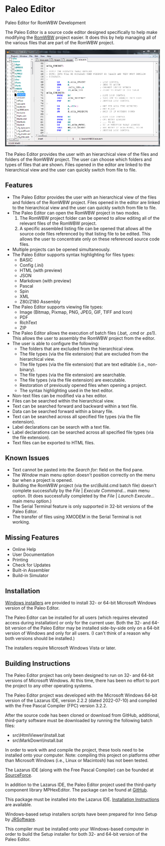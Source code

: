 # Paleo Editor
Paleo Editor for RomWBW Development

The Paleo Editor is a source code editor designed specifically to help make modifying the [RomWBW](https://github.com/wwarthen/RomWBW) project easier. It does this by help managing all of the various files that are part of the RomWBW project.

![Image](./doc/image/PaleoEditor.PNG "Paleo Editor")

The Paleo Editor provides the user with an hierarchical view of the files and folders of the RomWBW project. The user can choose which folders and types of files that are shown. Files opened in the editor are linked to the hierarchical view and the user can quickly switch from file to file.

## Features

* The Paleo Editor provides the user with an hierarchical view of the files and folders of the RomWBW project. Files opened in the editor are linked to the hierarchical view and the user can quickly switch from file to file.
* The Paleo Editor can open the RomWBW project in two modes. 
  1. The RomWBW project folder can be opened to allow editing all of the relevant files of the RomWBW project.
  2. A specific assembled listing file can be opened that allows all the source code files referenced by that listing file to be edited. This allows the user to concentrate only on these referenced source code files.
* Multiple projects can be opened simultaneously.
* The Paleo Editor supports syntax highlighting for files types:
  * BASIC
  * Config (.ini)
  * HTML (with preview)
  * JSON
  * Markdown (with preview)
  * Pascal
  * Spin
  * XML
  * Z80/Z180 Assembly
* The Paleo Editor supports viewing file types:
  * Image (Bitmap, Pixmap, PNG, JPEG, GIF, TIFF and Icon)
  * PDF
  * RichText
  * ZIP
* The Paleo Editor allows the execution of batch files (.bat, .cmd or .ps1). This allows the user to assembly the RomWBW project from the editor.
* The user is able to configure the following:
  * The folders that are excluded from the hierarchical view.
  * The file types (via the file extension) that are excluded from the hierarchical view.
  * The file types (via the file extension) that are text editable (i.e., non-binary).
  * The file types (via the file extension) are searchable.
  * The file types (via the file extension) are executable.
  * Restoration of previously opened files when opening a project.
  * The syntax highlighting used in the text editor.
* Non-text files can be modified via a hex editor.
* Files can be searched within the hierarchical view.
* Text can be searched forward and backward within a text file.
* Data can be searched forward within a binary file.
* Text can be searched across all specified file types (via the file extension).
* Label declarations can be search with a text file.
* Label declarations can be searched across all specified file types (via the file extension).
* Text files can be exported to HTML files.

## Known Issues

* Text cannot be pasted into the *Search for:* field on the find pane.
* The *Window* main menu option doesn't position correctly on the menu bar when a project is opened.
* Building the RomWBW project (via the src\Build.cmd batch file) doesn't complete successfully by the *File* | *Execute Command...* main menu option. (It does successfully completed by the *File* | *Launch Execute...* main menu option.)
* The Serial Terminal feature is only supported in 32-bit versions of the Paleo Editor.
* The transfer of files using XMODEM in the Serial Terminal is not working.

## Missing Features

* Online Help
* User Documentation
* Printing
* Check for Updates
* Built-in Assembler
* Build-in Simulator

## Installation

[Windows installers](https://github.com/alloidian/PaleoEditor/releases) are provided to install 32- or 64-bit Microsoft Windows version of the Paleo Editor.

The Paleo Editor can be installed for all users (which requires elevated access during installation) or only for the current user. Both the 32- and 64-bit version of the Paleo Editor may be installed side-by-side only on a 64-bit version of Windows and only for all users. (I can't think of a reason why both versions should be installed.)

The installers require Microsoft Windows Vista or later. 

## Building Instructions

The Paleo Editor project has only been designed to run on 32- and 64-bit versions of Microsoft Windows. At this time, there has been no effort to port the project to any other operating systems.

The Paleo Editor project was developed with the Microsoft Windows 64-bit version of the Lazarus IDE, version 2.2.2 (dated 2022-07-10) and compiled with the Free Pascal Compiler (FPC) version 3.2.2.

After the source code has been cloned or download from GitHub, additional, third-party software must be downloaded by running the following batch files:

* src\HtmlViewer\Install.bat
* src\MarkDown\Install.bat

In order to work with and compile the project, these tools need to be installed onto your computer. Note: compiling this project on platforms other than Microsoft Windows (i.e., Linux or Macintosh) has not been tested.

The Lazarus IDE (along with the Free Pascal Compiler) can be founded at [SourceForce](https://sourceforge.net/projects/lazarus/).

In addition to the Lazarus IDE, the Paleo Editor project used the third-party component library MPHexEditor. The package can be found at [GitHub](https://github.com/michalgw/mphexeditor).

This package must be installed into the Lazarus IDE. [Installation Instructions](https://wiki.freepascal.org/Install_Packages) are available.

Windows-based setup installers scripts have been prepared for Inno Setup by [JRSoftware](https://jrsoftware.org/isdl.php).

This compiler must be installed onto your Windows-based computer in order to build the Setup installer for both 32- and 64-bit version of the Paleo Editor.

